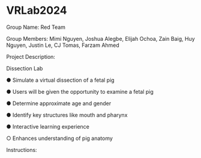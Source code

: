 # VRLab2024
Group Name: Red Team 

Group Members: Mimi Nguyen, Joshua Alegbe, Elijah Ochoa, Zain Baig, Huy Nguyen, Justin Le, CJ Tomas, Farzam Ahmed

Project Description:

Dissection Lab

● Simulate a virtual dissection of a fetal pig

● Users will be given the opportunity to examine a fetal pig

● Determine approximate age and gender

● Identify key structures like mouth and pharynx

● Interactive learning experience

○ Enhances understanding of pig anatomy

Instructions:

